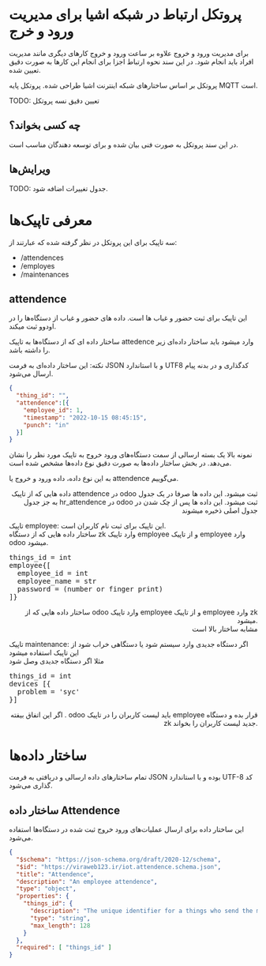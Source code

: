 # پروتکل ارتباط در شبکه اشیا برای مدیریت ورود و خرج

برای مدیریت ورود و خروج علاوه بر ساعت ورود و خروج کارهای دیگری مانند مدیریت افراد باید انجام شود. در این سند نحوه ارتباط اجزا برای انجام این کارها به صورت دقیق تعیین شده.

پروتکل بر اساس ساختارهای شبکه اینترنت اشیا طراحی شده. پروتکل پایه MQTT است.

TODO: تعیین دقیق نسه پروتکل

## چه کسی بخواند؟

در این سند پروتکل به صورت فنی بیان شده و برای توسعه دهندگان مناسب است.

## ویرایش‌ها

TODO: جدول تغییرات اضافه شود.



# معرفی تاپیک‌ها

سه تاپیک برای این پروتکل در نظر گرفته شده که عبارتند از:

* /attendences
* /employes
* /maintenances

## attendence

این تاپیک برای ثبت حضور و غیاب ها است.
داده های حضور و غیاب از دستگاه‌ها را در اودوو ثبت میکند.

ساختار داده ای که از دستگاه‌ها به تاپیک attedence وارد میشود باید ساختار داده‌ای زیر را داشته باشد.

نکته: این ساختار داده‌ای به فرمت JSON و با استاندارد UTF8  کدگذاری و در بدنه پیام ارسال می‌شود.

```json
{
  "thing_id": "",
  "attendence":[{
    "employee_id": 1,
    "timestamp": "2022-10-15 08:45:15",
    "punch": "in"
  }]
}
```

نمونه بالا یک بسته ارسالی از سمت دستگاه‌های ورود خروج به تاپیک مورد نظر را نشان می‌دهد. در بخش ساختار داده‌ها به صورت دقیق نوع داده‌ها مشخص شده است.

به این نوع داده، داده ورود و خروج یا attendence می‌گوییم.


<p align ='right'>
داده هایی که از تاپیک attendence  در odoo ثبت میشود. این داده ها صرفا در یک جدول به جز جدول hr_attendence در odoo ثبت میشود.  این داده ها پس از چک شدن در جدول اصلی ذخیره میشوند  <br />


تاپیک employee: این تاپیک برای ثبت نام کاربران است.  <br />
ساختار داده هایی که از دستگاه zk وارد تاپیک employee و از تاپیک employee وارد odoo میشود. <br />
</p>


<pre>
things_id = int 
employee{[ 
  employee_id = int 
  employee_name = str 
  password = (number or finger print) 
]} 
</pre>



<p align ='right'>
ساختار داده هایی که از odoo وارد تاپیک employee و از تاپیک employee وارد zk میشود. <br /> مشابه ساختار بالا است <br /> 

تاپیک maintenance: اگر دستگاه جدیدی وارد سیستم شود یا دستگاهی خراب شود از این تاپیک استفاده میشود <br />
مثلا اگر دستگاه جدیدی وصل شود<br /> 
  
</p>

<pre>
things_id = int 
devices [{
  problem = 'syc'
}]
</pre>

<p align ='right'>
اگر این اتفاق بیفته . odoo باید لیست کاربران را در تاپیک employee قرار بده و دستگاه zk جدید لیست کاربران را بخواند.
</p>


#  ساختار داده‌ها

تمام ساختارهای داده ارسالی و دریافتی به فرمت JSON بوده و با استاندارد UTF-8  کد گذاری می‌شود.

## ساختار داده Attendence

این ساختار داده برای ارسال عملیات‌های ورود خروج ثبت شده در دستگاه‌ها استفاده می‌شود.

```json
{
  "$schema": "https://json-schema.org/draft/2020-12/schema",
  "$id": "https://viraweb123.ir/iot.attendence.schema.json",
  "title": "Attendence",
  "description": "An employee attendence",
  "type": "object",
  "properties": {
    "things_id": {
      "description": "The unique identifier for a things who send the message",
      "type": "string",
      "max_length": 128
    }
  },
  "required": [ "things_id" ]
}
```

